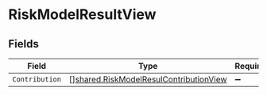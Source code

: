 # RiskModelResultView


## Fields

| Field                                                                                                   | Type                                                                                                    | Required                                                                                                | Description                                                                                             |
| ------------------------------------------------------------------------------------------------------- | ------------------------------------------------------------------------------------------------------- | ------------------------------------------------------------------------------------------------------- | ------------------------------------------------------------------------------------------------------- |
| `Contribution`                                                                                          | [][shared.RiskModelResulContributionView](../../../pkg/models/shared/riskmodelresulcontributionview.md) | :heavy_minus_sign:                                                                                      | N/A                                                                                                     |